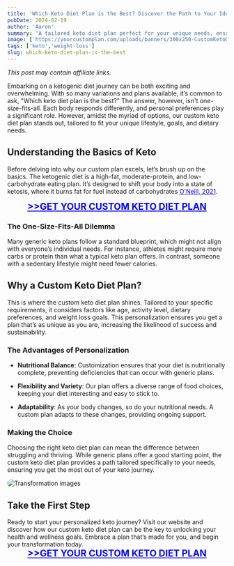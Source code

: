 ```yaml
---
title: 'Which Keto Diet Plan is the Best? Discover the Path to Your Ideal Keto Journey'
pubDate: 2024-02-19
author: 'Aaron'
summary: 'A tailored keto diet plan perfect for your unique needs, ensuring success and sustainable health benefits.'
image: ['https://yourcustomplan.com/uploads/banners/300x250-CustomKetoDiet.png']
tags: ['keto','weight-loss']
slug: which-keto-diet-plan-is-the-best
---
```

*This post may contain affiliate links.*

Embarking on a ketogenic diet journey can be both exciting and overwhelming. With so many variations and plans available, it’s common to ask, "Which keto diet plan is the best?" The answer, however, isn't one-size-fits-all. Each body responds differently, and personal preferences play a significant role. However, amidst the myriad of options, our custom keto diet plan stands out, tailored to fit your unique lifestyle, goals, and dietary needs.

## Understanding the Basics of Keto
Before delving into why our custom plan excels, let’s brush up on the basics. The ketogenic diet is a high-fat, moderate-protein, and low-carbohydrate eating plan. It’s designed to shift your body into a state of ketosis, where it burns fat for fuel instead of carbohydrates <a href="https://www.nutritiontoday.com/ketosis" style="color:blue;">O'Neill, 2021</a>.

<a href="https://d1b499qp2ddpgp3pl5wnfz4r58.hop.clickbank.net" class="wiggle" style=" text-decoration:underline; font-weight: 700; font-size: 21px; display: flex; justify-content: center; color:blue;">>>GET YOUR CUSTOM KETO DIET PLAN</a>

### The One-Size-Fits-All Dilemma
Many generic keto plans follow a standard blueprint, which might not align with everyone’s individual needs. For instance, athletes might require more carbs or protein than what a typical keto plan offers. In contrast, someone with a sedentary lifestyle might need fewer calories.

## Why a Custom Keto Diet Plan?
This is where the custom keto diet plan shines. Tailored to your specific requirements, it considers factors like age, activity level, dietary preferences, and weight loss goals. This personalization ensures you get a plan that’s as unique as you are, increasing the likelihood of success and sustainability.

### The Advantages of Personalization
- **Nutritional Balance**: Customization ensures that your diet is nutritionally complete, preventing deficiencies that can occur with generic plans.

- **Flexibility and Variety**: Our plan offers a diverse range of food choices, keeping your diet interesting and easy to stick to.

- **Adaptability**: As your body changes, so do your nutritional needs. A custom plan adapts to these changes, providing ongoing support.


### Making the Choice
Choosing the right keto diet plan can mean the difference between struggling and thriving. While generic plans offer a good starting point, the custom keto diet plan provides a path tailored specifically to your needs, ensuring you get the most out of your keto journey.

<img src="https://yourcustomplan.com/read_resources/img/diet-img-2.png" alt="Transformation images" style="max-width: 100%; height: auto; display: block; margin-left: auto; margin-right: auto; border-radius: 8px">

## Take the First Step
Ready to start your personalized keto journey? Visit our website and discover how our custom keto diet plan can be the key to unlocking your health and wellness goals. Embrace a plan that’s made for you, and begin your transformation today. <a href="https://d1b499qp2ddpgp3pl5wnfz4r58.hop.clickbank.net" class="wiggle" style=" color:blue; text-decoration:underline; font-weight: 700; font-size: 21px; display: flex; justify-content: center;">>>GET YOUR CUSTOM KETO DIET PLAN</a>